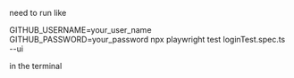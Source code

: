 need to run like

GITHUB_USERNAME=your_user_name GITHUB_PASSWORD=your_password npx playwright test loginTest.spec.ts --ui

in the terminal
